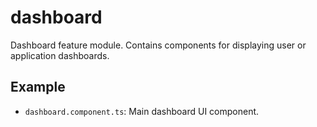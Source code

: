 # dashboard

Dashboard feature module. Contains components for displaying user or application dashboards.

## Example
- `dashboard.component.ts`: Main dashboard UI component.
